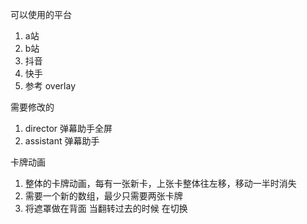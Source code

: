 可以使用的平台
1. a站
2. b站
3. 抖音
4. 快手
5. 参考 overlay

需要修改的
1. director 弹幕助手全屏
2. assistant  弹幕助手

卡牌动画
1. 整体的卡牌动画，每有一张新卡，上张卡整体往左移，移动一半时消失
2. 需要一个新的数组，最少只需要两张卡牌
3. 将遮罩做在背面 当翻转过去的时候 在切换